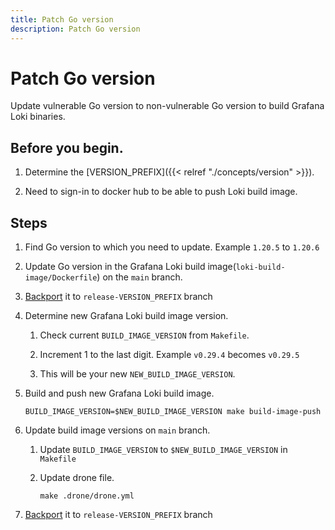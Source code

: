 ```yaml
---
title: Patch Go version
description: Patch Go version
---
```

# Patch Go version

Update vulnerable Go version to non-vulnerable Go version to build Grafana Loki binaries.

## Before you begin.

1. Determine the [VERSION_PREFIX]({{< relref "./concepts/version" >}}).

1. Need to sign-in to docker hub to be able to push Loki build image.

## Steps

1. Find Go version to which you need to update. Example `1.20.5` to `1.20.6`

1. Update Go version in the Grafana Loki build image(`loki-build-image/Dockerfile`) on the `main` branch.

1. [Backport](./backport-commits.md) it to `release-VERSION_PREFIX` branch

1. Determine new Grafana Loki build image version.

   1. Check current `BUILD_IMAGE_VERSION` from `Makefile`.

   1. Increment 1 to the last digit. Example `v0.29.4` becomes `v0.29.5`

   1. This will be your new `NEW_BUILD_IMAGE_VERSION`.

1. Build and push new Grafana Loki build image.

   ```shell
   BUILD_IMAGE_VERSION=$NEW_BUILD_IMAGE_VERSION make build-image-push
   ```

1. Update build image versions on `main` branch.

   1. Update `BUILD_IMAGE_VERSION` to `$NEW_BUILD_IMAGE_VERSION` in `Makefile`

   1. Update drone file.
	   ```shell
	   make .drone/drone.yml
	   ```

1. [Backport](./backport-commits.md) it to `release-VERSION_PREFIX` branch
